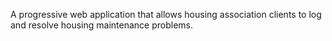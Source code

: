 A progressive web application that allows housing association clients to log and resolve housing maintenance problems. 
